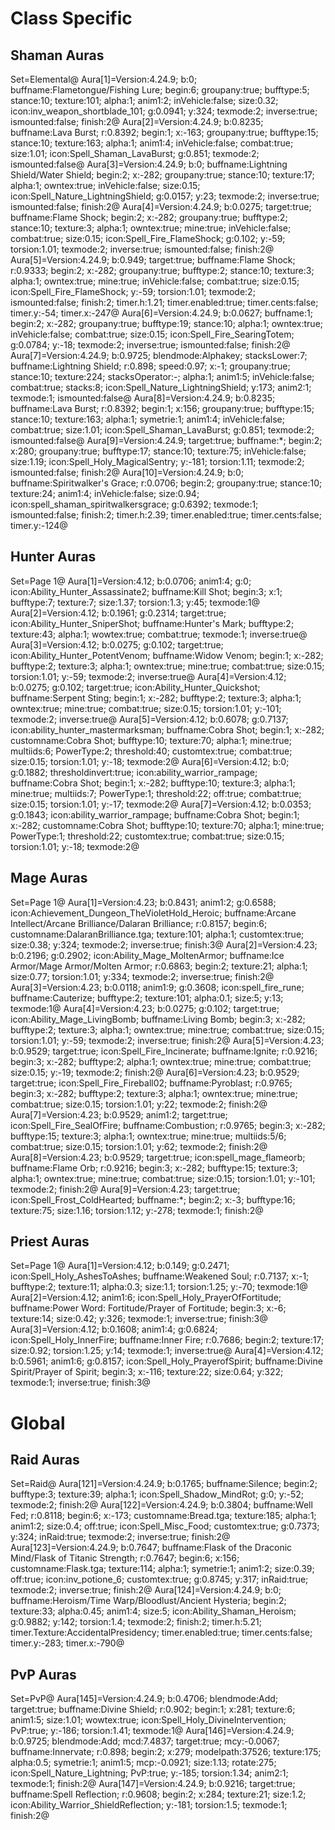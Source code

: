 Class Specific
==============

Shaman Auras
------------

Set=Elemental@
Aura[1]=Version:4.24.9; b:0; buffname:Flametongue/Fishing Lure; begin:6; groupany:true; bufftype:5; stance:10; texture:101; alpha:1; anim1:2; inVehicle:false; size:0.32; icon:inv_weapon_shortblade_101; g:0.0941; y:324; texmode:2; inverse:true; ismounted:false; finish:2@
Aura[2]=Version:4.24.9; b:0.8235; buffname:Lava Burst; r:0.8392; begin:1; x:-163; groupany:true; bufftype:15; stance:10; texture:163; alpha:1; anim1:4; inVehicle:false; combat:true; size:1.01; icon:Spell_Shaman_LavaBurst; g:0.851; texmode:2; ismounted:false@
Aura[3]=Version:4.24.9; b:0; buffname:Lightning Shield/Water Shield; begin:2; x:-282; groupany:true; stance:10; texture:17; alpha:1; owntex:true; inVehicle:false; size:0.15; icon:Spell_Nature_LightningShield; g:0.0157; y:23; texmode:2; inverse:true; ismounted:false; finish:2@
Aura[4]=Version:4.24.9; b:0.0275; target:true; buffname:Flame Shock; begin:2; x:-282; groupany:true; bufftype:2; stance:10; texture:3; alpha:1; owntex:true; mine:true; inVehicle:false; combat:true; size:0.15; icon:Spell_Fire_FlameShock; g:0.102; y:-59; torsion:1.01; texmode:2; inverse:true; ismounted:false; finish:2@
Aura[5]=Version:4.24.9; b:0.949; target:true; buffname:Flame Shock; r:0.9333; begin:2; x:-282; groupany:true; bufftype:2; stance:10; texture:3; alpha:1; owntex:true; mine:true; inVehicle:false; combat:true; size:0.15; icon:Spell_Fire_FlameShock; y:-59; torsion:1.01; texmode:2; ismounted:false; finish:2; timer.h:1.21; timer.enabled:true; timer.cents:false; timer.y:-54; timer.x:-247@
Aura[6]=Version:4.24.9; b:0.0627; buffname:1; begin:2; x:-282; groupany:true; bufftype:19; stance:10; alpha:1; owntex:true; inVehicle:false; combat:true; size:0.15; icon:Spell_Fire_SearingTotem; g:0.0784; y:-18; texmode:2; inverse:true; ismounted:false; finish:2@
Aura[7]=Version:4.24.9; b:0.9725; blendmode:Alphakey; stacksLower:7; buffname:Lightning Shield; r:0.898; speed:0.97; x:-1; groupany:true; stance:10; texture:224; stacksOperator:-; alpha:1; anim1:5; inVehicle:false; combat:true; stacks:8; icon:Spell_Nature_LightningShield; y:173; anim2:1; texmode:1; ismounted:false@
Aura[8]=Version:4.24.9; b:0.8235; buffname:Lava Burst; r:0.8392; begin:1; x:156; groupany:true; bufftype:15; stance:10; texture:163; alpha:1; symetrie:1; anim1:4; inVehicle:false; combat:true; size:1.01; icon:Spell_Shaman_LavaBurst; g:0.851; texmode:2; ismounted:false@
Aura[9]=Version:4.24.9; target:true; buffname:*; begin:2; x:280; groupany:true; bufftype:17; stance:10; texture:75; inVehicle:false; size:1.19; icon:Spell_Holy_MagicalSentry; y:-181; torsion:1.11; texmode:2; ismounted:false; finish:2@
Aura[10]=Version:4.24.9; b:0; buffname:Spiritwalker's Grace; r:0.0706; begin:2; groupany:true; stance:10; texture:24; anim1:4; inVehicle:false; size:0.94; icon:spell_shaman_spiritwalkersgrace; g:0.6392; texmode:1; ismounted:false; finish:2; timer.h:2.39; timer.enabled:true; timer.cents:false; timer.y:-124@

Hunter Auras
------------

Set=Page 1@
Aura[1]=Version:4.12; b:0.0706; anim1:4; g:0; icon:Ability_Hunter_Assassinate2; buffname:Kill Shot; begin:3; x:1; bufftype:7; texture:7; size:1.37; torsion:1.3; y:45; texmode:1@
Aura[2]=Version:4.12; b:0.1961; g:0.2314; target:true; icon:Ability_Hunter_SniperShot; buffname:Hunter's Mark; bufftype:2; texture:43; alpha:1; wowtex:true; combat:true; texmode:1; inverse:true@
Aura[3]=Version:4.12; b:0.0275; g:0.102; target:true; icon:Ability_Hunter_PotentVenom; buffname:Widow Venom; begin:1; x:-282; bufftype:2; texture:3; alpha:1; owntex:true; mine:true; combat:true; size:0.15; torsion:1.01; y:-59; texmode:2; inverse:true@
Aura[4]=Version:4.12; b:0.0275; g:0.102; target:true; icon:Ability_Hunter_Quickshot; buffname:Serpent Sting; begin:1; x:-282; bufftype:2; texture:3; alpha:1; owntex:true; mine:true; combat:true; size:0.15; torsion:1.01; y:-101; texmode:2; inverse:true@
Aura[5]=Version:4.12; b:0.6078; g:0.7137; icon:ability_hunter_mastermarksman; buffname:Cobra Shot; begin:1; x:-282; customname:Cobra Shot; bufftype:10; texture:70; alpha:1; mine:true; multiids:6; PowerType:2; threshold:40; customtex:true; combat:true; size:0.15; torsion:1.01; y:-18; texmode:2@
Aura[6]=Version:4.12; b:0; g:0.1882; thresholdinvert:true; icon:ability_warrior_rampage; buffname:Cobra Shot; begin:1; x:-282; bufftype:10; texture:3; alpha:1; mine:true; multiids:7; PowerType:1; threshold:22; off:true; combat:true; size:0.15; torsion:1.01; y:-17; texmode:2@
Aura[7]=Version:4.12; b:0.0353; g:0.1843; icon:ability_warrior_rampage; buffname:Cobra Shot; begin:1; x:-282; customname:Cobra Shot; bufftype:10; texture:70; alpha:1; mine:true; PowerType:1; threshold:22; customtex:true; combat:true; size:0.15; torsion:1.01; y:-18; texmode:2@

Mage Auras
----------

Set=Page 1@
Aura[1]=Version:4.23; b:0.8431; anim1:2; g:0.6588; icon:Achievement_Dungeon_TheVioletHold_Heroic; buffname:Arcane Intellect/Arcane Brilliance/Dalaran Brilliance; r:0.8157; begin:6; customname:DalaranBrilliance.tga; texture:101; alpha:1; customtex:true; size:0.38; y:324; texmode:2; inverse:true; finish:3@
Aura[2]=Version:4.23; b:0.2196; g:0.2902; icon:Ability_Mage_MoltenArmor; buffname:Ice Armor/Mage Armor/Molten Armor; r:0.6863; begin:2; texture:21; alpha:1; size:0.77; torsion:1.01; y:334; texmode:2; inverse:true; finish:2@
Aura[3]=Version:4.23; b:0.0118; anim1:9; g:0.3608; icon:spell_fire_rune; buffname:Cauterize; bufftype:2; texture:101; alpha:0.1; size:5; y:13; texmode:1@
Aura[4]=Version:4.23; b:0.0275; g:0.102; target:true; icon:Ability_Mage_LivingBomb; buffname:Living Bomb; begin:3; x:-282; bufftype:2; texture:3; alpha:1; owntex:true; mine:true; combat:true; size:0.15; torsion:1.01; y:-59; texmode:2; inverse:true; finish:2@
Aura[5]=Version:4.23; b:0.9529; target:true; icon:Spell_Fire_Incinerate; buffname:Ignite; r:0.9216; begin:3; x:-282; bufftype:2; alpha:1; owntex:true; mine:true; combat:true; size:0.15; y:-19; texmode:2; finish:2@
Aura[6]=Version:4.23; b:0.9529; target:true; icon:Spell_Fire_Fireball02; buffname:Pyroblast; r:0.9765; begin:3; x:-282; bufftype:2; texture:3; alpha:1; owntex:true; mine:true; combat:true; size:0.15; torsion:1.01; y:22; texmode:2; finish:2@
Aura[7]=Version:4.23; b:0.9529; anim1:2; target:true; icon:Spell_Fire_SealOfFire; buffname:Combustion; r:0.9765; begin:3; x:-282; bufftype:15; texture:3; alpha:1; owntex:true; mine:true; multiids:5/6; combat:true; size:0.15; torsion:1.01; y:62; texmode:2; finish:2@
Aura[8]=Version:4.23; b:0.9529; target:true; icon:spell_mage_flameorb; buffname:Flame Orb; r:0.9216; begin:3; x:-282; bufftype:15; texture:3; alpha:1; owntex:true; mine:true; combat:true; size:0.15; torsion:1.01; y:-101; texmode:2; finish:2@
Aura[9]=Version:4.23; target:true; icon:Spell_Frost_ColdHearted; buffname:*; begin:2; x:-3; bufftype:16; texture:75; size:1.16; torsion:1.12; y:-278; texmode:1; finish:2@

Priest Auras
------------

Set=Page 1@
Aura[1]=Version:4.12; b:0.149; g:0.2471; icon:Spell_Holy_AshesToAshes; buffname:Weakened Soul; r:0.7137; x:-1; bufftype:2; texture:11; alpha:0.3; size:1.1; torsion:1.25; y:-70; texmode:1@
Aura[2]=Version:4.12; anim1:6; icon:Spell_Holy_PrayerOfFortitude; buffname:Power Word: Fortitude/Prayer of Fortitude; begin:3; x:-6; texture:14; size:0.42; y:326; texmode:1; inverse:true; finish:3@
Aura[3]=Version:4.12; b:0.1608; anim1:4; g:0.6824; icon:Spell_Holy_InnerFire; buffname:Inner Fire; r:0.7686; begin:2; texture:17; size:0.92; torsion:1.25; y:14; texmode:1; inverse:true@
Aura[4]=Version:4.12; b:0.5961; anim1:6; g:0.8157; icon:Spell_Holy_PrayerofSpirit; buffname:Divine Spirit/Prayer of Spirit; begin:3; x:-116; texture:22; size:0.64; y:322; texmode:1; inverse:true; finish:3@

Global
======

Raid Auras
----------

Set=Raid@
Aura[121]=Version:4.24.9; b:0.1765; buffname:Silence; begin:2; bufftype:3; texture:39; alpha:1; icon:Spell_Shadow_MindRot; g:0; y:-52; texmode:2; finish:2@
Aura[122]=Version:4.24.9; b:0.3804; buffname:Well Fed; r:0.8118; begin:6; x:-173; customname:Bread.tga; texture:185; alpha:1; anim1:2; size:0.4; off:true; icon:Spell_Misc_Food; customtex:true; g:0.7373; y:324; inRaid:true; texmode:2; inverse:true; finish:2@
Aura[123]=Version:4.24.9; b:0.7647; buffname:Flask of the Draconic Mind/Flask of Titanic Strength; r:0.7647; begin:6; x:156; customname:Flask.tga; texture:114; alpha:1; symetrie:1; anim1:2; size:0.39; off:true; icon:inv_potione_6; customtex:true; g:0.8745; y:317; inRaid:true; texmode:2; inverse:true; finish:2@
Aura[124]=Version:4.24.9; b:0; buffname:Heroism/Time Warp/Bloodlust/Ancient Hysteria; begin:2; texture:33; alpha:0.45; anim1:4; size:5; icon:Ability_Shaman_Heroism; g:0.9882; y:142; torsion:1.4; texmode:2; finish:2; timer.h:5.21; timer.Texture:AccidentalPresidency; timer.enabled:true; timer.cents:false; timer.y:-283; timer.x:-790@

PvP Auras
---------

Set=PvP@
Aura[145]=Version:4.24.9; b:0.4706; blendmode:Add; target:true; buffname:Divine Shield; r:0.902; begin:1; x:281; texture:6; anim1:5; size:1.01; wowtex:true; icon:Spell_Holy_DivineIntervention; PvP:true; y:-186; torsion:1.41; texmode:1@
Aura[146]=Version:4.24.9; b:0.9725; blendmode:Add; mcd:7.4837; target:true; mcy:-0.0067; buffname:Innervate; r:0.898; begin:2; x:279; modelpath:37526; texture:175; alpha:0.5; symetrie:1; anim1:5; mcp:-0.0921; size:1.13; rotate:275; icon:Spell_Nature_Lightning; PvP:true; y:-185; torsion:1.34; anim2:1; texmode:1; finish:2@
Aura[147]=Version:4.24.9; b:0.9216; target:true; buffname:Spell Reflection; r:0.9608; begin:2; x:284; texture:21; size:1.2; icon:Ability_Warrior_ShieldReflection; y:-181; torsion:1.5; texmode:1; finish:2@

